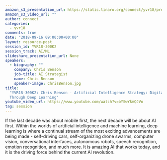 ```yaml
---
amazon_s3_presentation_url: https://static.linaro.org/connect/yvr18/presentations/yvr18-300k2.pdf
amazon_s3_video_url: ""
author: connect
categories:
  - yvr18
comments: true
date: "2018-09-16 09:00:00+00:00"
layout: resource-post
session_id: YVR18-300K2
session_track: AI/ML
slideshare_presentation_url: None
speakers:
  - biography: ""
    company: Chris Benson
    job-title: AI Strategist
    name: Chris Benson
    speaker-image: ChrisBenson.jpg
title:
  "YVR18-300K2: Chris Benson - Artificial Intelligence Strategy: Digital Transformation
  Through Deep Learning"
youtube_video_url: https://www.youtube.com/watch?v=bYSwYkmQJVo
tag: session
---
```


If the last decade was about mobile first, the next decade will be about AI first. Within the worlds of artificial intelligence and machine learning, deep learning is where a continual stream of the most exciting advancements are being made - self-driving cars, self-organizing drone swarms, computer vision, conversational interfaces, autonomous robots, speech recognition, emotion recognition, and much more. It is amazing AI that works today, and it is the driving force behind the current AI revolution.

